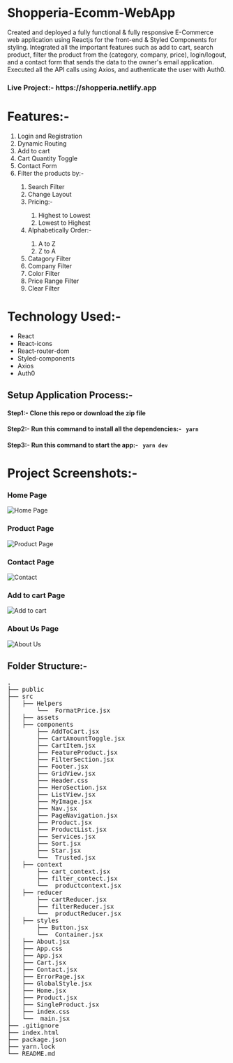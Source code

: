 # Shopperia-Ecomm-WebApp
<p>Created and deployed a fully functional & fully responsive E-Commerce web application using Reactjs for the front-end & Styled Components for styling. Integrated all the important features such as add to cart, search product, filter the product from the (category, company, price), login/logout, and a contact form that sends the data to the owner's email application. Executed all the API calls using Axios, and authenticate the user with Auth0.</p>

<h3>Live Project:- https://shopperia.netlify.app </h3>

# Features:-
<ol>
    <li>Login and Registration</li>   
    <li>Dynamic Routing</li>
    <li>Add to cart</li>
    <li>Cart Quantity Toggle</li>
    <li>Contact Form</li>
    <li>Filter the products by:-</li> 
        <ol>
          <li>Search Filter</li>
          <li>Change Layout</li>
          <li>Pricing:- </li>
          <ol>
            <li>Highest to Lowest</li>
             <li>Lowest to Highest</li>
          </ol>
          <li>Alphabetically Order:-</li>
          <ol>
            <li>A to Z</li>
            <li>Z to A</li>
          </ol>
             <li>Catagory Filter</li>
        <li>Company Filter</li>
        <li>Color Filter</li>
        <li>Price Range Filter</li>
        <li>Clear Filter</li>
        </ol>
    
</ol>


# Technology Used:-
<ul>
<li>React</li>
<li>React-icons</li>
<li>React-router-dom</li>
<li>Styled-components</li>
<li>Axios</li>
<li>Auth0</li>
</ul>

<h2>Setup Application Process:-</h2>
<h4>Step1:- Clone this repo or download the zip file </h4>
  
<h4>Step2:- Run this command to install all the dependencies:- <code> yarn </code>  </h4>

<h4>Step3:- Run this command to start the app:- <code> yarn dev </code> </h4>

# Project Screenshots:- </h2>
<h3>Home Page</h3>

![Home Page](https://github.com/shubhamkr83/Shopperia/assets/72254047/48eb8380-0614-4fe8-a393-157fd2fda1e7)



<h3>Product Page</h3>

![Product Page](https://github.com/shubhamkr83/Shopperia/assets/72254047/a8909e16-db1c-4754-8776-6020556f3c8f)


<h3>Contact Page</h3>

![Contact](https://github.com/shubhamkr83/Shopperia/assets/72254047/fd83c972-6106-40e5-96fc-984672f204da)


<h3>Add to cart Page</h3>

![Add to cart](https://github.com/shubhamkr83/Shopperia/assets/72254047/47b75441-1bbf-4262-a852-2fd869c276d1)


<h3>About Us Page</h3>

![About Us](https://github.com/shubhamkr83/Shopperia/assets/72254047/b9052cc0-5c7c-430d-b61c-bb6336f6d038)



<h2>Folder Structure:-</h2>
<pre>
.
├── public
├── src
│   ├── Helpers
│       └──  FormatPrice.jsx
│   ├── assets
│   ├── components
│       ├── AddToCart.jsx
│       ├── CartAmountToggle.jsx
│       ├── CartItem.jsx
│       ├── FeatureProduct.jsx
│       ├── FilterSection.jsx
│       ├── Footer.jsx
│       ├── GridView.jsx
│       ├── Header.css
│       ├── HeroSection.jsx
│       ├── ListView.jsx
│       ├── MyImage.jsx 
│       ├── Nav.jsx
│       ├── PageNavigation.jsx
│       ├── Product.jsx
│       ├── ProductList.jsx
│       ├── Services.jsx
│       ├── Sort.jsx
│       ├── Star.jsx
│       └──  Trusted.jsx 
│   ├── context
│       ├── cart_context.jsx
│       ├── filter_contect.jsx 
│       └──  productcontext.jsx 
│   ├── reducer
│       ├── cartReducer.jsx
│       ├── filterReducer.jsx 
│       └──  productReducer.jsx 
│   ├── styles
│       ├── Button.jsx 
│       └──  Container.jsx 
│   ├── About.jsx
│   ├── App.css
│   ├── App.jsx
│   ├── Cart.jsx
│   ├── Contact.jsx
│   ├── ErrorPage.jsx 
│   ├── GlobalStyle.jsx
│   ├── Home.jsx
│   ├── Product.jsx
│   ├── SingleProduct.jsx
│   ├── index.css
│   └──  main.jsx 
├── .gitignore           
├── index.html                  
├── package.json                   
├── yarn.lock                 
└── README.md
</pre>

